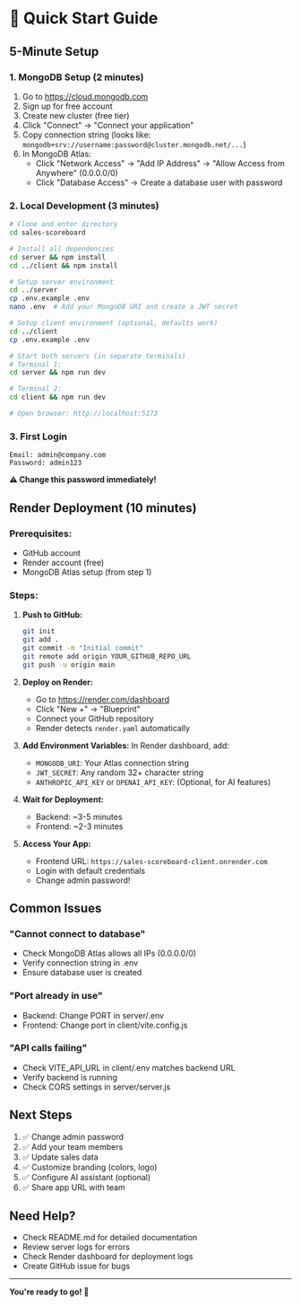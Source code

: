 # 🚀 Quick Start Guide

## 5-Minute Setup

### 1. MongoDB Setup (2 minutes)
1. Go to https://cloud.mongodb.com
2. Sign up for free account
3. Create new cluster (free tier)
4. Click "Connect" → "Connect your application"
5. Copy connection string (looks like: `mongodb+srv://username:password@cluster.mongodb.net/...`)
6. In MongoDB Atlas:
   - Click "Network Access" → "Add IP Address" → "Allow Access from Anywhere" (0.0.0.0/0)
   - Click "Database Access" → Create a database user with password

### 2. Local Development (3 minutes)
```bash
# Clone and enter directory
cd sales-scoreboard

# Install all dependencies
cd server && npm install
cd ../client && npm install

# Setup server environment
cd ../server
cp .env.example .env
nano .env  # Add your MongoDB URI and create a JWT secret

# Setup client environment (optional, defaults work)
cd ../client
cp .env.example .env

# Start both servers (in separate terminals)
# Terminal 1:
cd server && npm run dev

# Terminal 2:
cd client && npm run dev

# Open browser: http://localhost:5173
```

### 3. First Login
```
Email: admin@company.com
Password: admin123
```

**⚠️ Change this password immediately!**

## Render Deployment (10 minutes)

### Prerequisites:
- GitHub account
- Render account (free)
- MongoDB Atlas setup (from step 1)

### Steps:

1. **Push to GitHub:**
   ```bash
   git init
   git add .
   git commit -m "Initial commit"
   git remote add origin YOUR_GITHUB_REPO_URL
   git push -u origin main
   ```

2. **Deploy on Render:**
   - Go to https://render.com/dashboard
   - Click "New +" → "Blueprint"
   - Connect your GitHub repository
   - Render detects `render.yaml` automatically
   
3. **Add Environment Variables:**
   In Render dashboard, add:
   - `MONGODB_URI`: Your Atlas connection string
   - `JWT_SECRET`: Any random 32+ character string
   - `ANTHROPIC_API_KEY` or `OPENAI_API_KEY`: (Optional, for AI features)

4. **Wait for Deployment:**
   - Backend: ~3-5 minutes
   - Frontend: ~2-3 minutes
   
5. **Access Your App:**
   - Frontend URL: `https://sales-scoreboard-client.onrender.com`
   - Login with default credentials
   - Change admin password!

## Common Issues

### "Cannot connect to database"
- Check MongoDB Atlas allows all IPs (0.0.0.0/0)
- Verify connection string in .env
- Ensure database user is created

### "Port already in use"
- Backend: Change PORT in server/.env
- Frontend: Change port in client/vite.config.js

### "API calls failing"
- Check VITE_API_URL in client/.env matches backend URL
- Verify backend is running
- Check CORS settings in server/server.js

## Next Steps

1. ✅ Change admin password
2. ✅ Add your team members
3. ✅ Update sales data
4. ✅ Customize branding (colors, logo)
5. ✅ Configure AI assistant (optional)
6. ✅ Share app URL with team

## Need Help?

- Check README.md for detailed documentation
- Review server logs for errors
- Check Render dashboard for deployment logs
- Create GitHub issue for bugs

---

**You're ready to go! 🎉**
